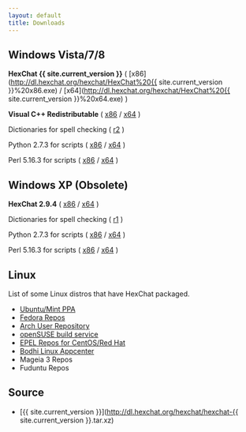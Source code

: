 ```yaml
---
layout: default
title: Downloads
---
```


## Windows Vista/7/8
**HexChat {{ site.current_version }}** ( [x86](http://dl.hexchat.org/hexchat/HexChat%20{{ site.current_version }}%20x86.exe) / [x64](http://dl.hexchat.org/hexchat/HexChat%20{{ site.current_version }}%20x64.exe) )

**Visual C++ Redistributable** ( [x86](https://www.microsoft.com/en-us/download/details.aspx?id=8328) / [x64](https://www.microsoft.com/en-us/download/details.aspx?id=13523) )

Dictionaries for spell checking ( [r2](http://dl.hexchat.org/hexchat/HexChat%20Spelling%20Dictionaries%20r2.exe) )

Python 2.7.3 for scripts ( [x86](http://python.org/ftp/python/2.7.3/python-2.7.3.msi) / [x64](http://python.org/ftp/python/2.7.3/python-2.7.3.amd64.msi) )

Perl 5.16.3 for scripts ( [x86](http://dl.hexchat.org/misc/perl/Perl%205.16.3%20x86.msi) / [x64](http://dl.hexchat.org/misc/perl/Perl%205.16.3%20x64.msi) )

## Windows XP (Obsolete)
**HexChat 2.9.4** ( [x86](http://dl.hexchat.org/hexchat/HexChat%202.9.4%20x86.exe) / [x64](http://dl.hexchat.org/hexchat/HexChat%202.9.4%20x64.exe) )

Dictionaries for spell checking ( [r1](http://dl.hexchat.org/hexchat/HexChat%20Spelling%20Dictionaries%20r1.exe) )

Python 2.7.3 for scripts ( [x86](http://python.org/ftp/python/2.7.3/python-2.7.3.msi) / [x64](http://python.org/ftp/python/2.7.3/python-2.7.3.amd64.msi) )

Perl 5.16.3 for scripts ( [x86](http://strawberry-perl.googlecode.com/files/strawberry-perl-5.16.3.1-32bit.msi) / [x64](http://strawberry-perl.googlecode.com/files/strawberry-perl-5.16.3.1-64bit.msi) )

## Linux
List of some Linux distros that have HexChat packaged.
- [Ubuntu/Mint PPA](https://launchpad.net/~gwendal-lebihan-dev/+archive/hexchat-stable)
- [Fedora Repos](https://apps.fedoraproject.org/packages/hexchat)
- [Arch User Repository](https://aur.archlinux.org/packages/hexchat/)
- [openSUSE build service](http://software.opensuse.org/package/hexchat)
- [EPEL Repos for CentOS/Red Hat](https://apps.fedoraproject.org/packages/hexchat)
- [Bodhi Linux Appcenter](http://appcenter.bodhilinux.com/software/showDesc/HexChat_-_IRC)
- Mageia 3 Repos
- Fuduntu Repos

## Source
- [{{ site.current_version }}](http://dl.hexchat.org/hexchat/hexchat-{{ site.current_version }}.tar.xz)
